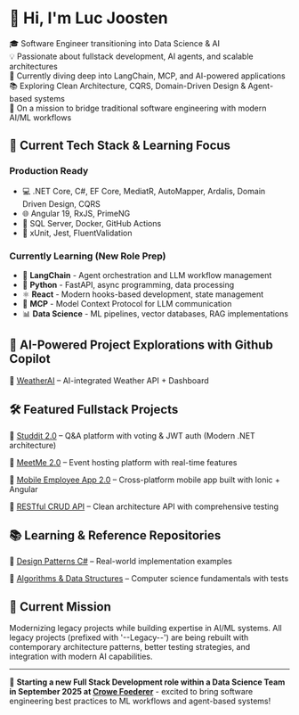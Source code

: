 # 👋 Hi, I'm Luc Joosten

🎓 Software Engineer transitioning into Data Science & AI  
💡 Passionate about fullstack development, AI agents, and scalable architectures  
🤖 Currently diving deep into LangChain, MCP, and AI-powered applications  
📚 Exploring Clean Architecture, CQRS, Domain-Driven Design & Agent-based systems  
🎯 On a mission to bridge traditional software engineering with modern AI/ML workflows  

## 🧰 Current Tech Stack & Learning Focus

### Production Ready
- 💻 .NET Core, C#, EF Core, MediatR, AutoMapper, Ardalis, Domain Driven Design, CQRS
- 🌐 Angular 19, RxJS, PrimeNG
- 🧱 SQL Server, Docker, GitHub Actions
- 🧪 xUnit, Jest, FluentValidation

### Currently Learning (New Role Prep)
- 🤖 **LangChain** - Agent orchestration and LLM workflow management
- 🐍 **Python** - FastAPI, async programming, data processing
- ⚛️ **React** - Modern hooks-based development, state management
- 🔗 **MCP** - Model Context Protocol for LLM communication
- 📊 **Data Science** - ML pipelines, vector databases, RAG implementations

## 🚀 AI-Powered Project Explorations with Github Copilot
🔹 [WeatherAI](https://github.com/lhajoosten/WeatherAI) – AI-integrated Weather API + Dashboard

## 🛠️ Featured Fullstack Projects
🔹 [Studdit 2.0](https://github.com/lhajoosten/Studdit-2.0) – Q&A platform with voting & JWT auth (Modern .NET architecture)

🔹 [MeetMe 2.0](https://github.com/lhajoosten/MeetMe-2.0) – Event hosting platform with real-time features

🔹 [Mobile Employee App 2.0](https://github.com/lhajoosten/Employee-Mobile-App) – Cross-platform mobile app built with Ionic + Angular

🔹 [RESTful CRUD API](https://github.com/lhajoosten/RESTful-CRUD-Api) – Clean architecture API with comprehensive testing

## 📚 Learning & Reference Repositories
🔹 [Design Patterns C#](https://github.com/lhajoosten/Design-Patterns) – Real-world implementation examples

🔹 [Algorithms & Data Structures](https://github.com/lhajoosten/Algorithms-and-Datastructures) – Computer science fundamentals with tests

## 🔄 Current Mission
Modernizing legacy projects while building expertise in AI/ML systems. All legacy projects (prefixed with '--Legacy--') are being rebuilt with contemporary architecture patterns, better testing strategies, and integration with modern AI capabilities.

---

💼 **Starting a new Full Stack Development role within a Data Science Team in September 2025 at [Crowe Foederer](https://www.foederer.nl)** - excited to bring software engineering best practices to ML workflows and agent-based systems!
